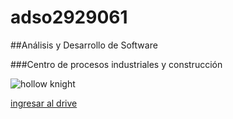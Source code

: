 # adso2929061

##Análisis y Desarrollo de Software

###Centro de procesos industriales y construcción 


![hollow knight](https://tinyurl.com/6k4t54pv)

[ingresar al drive](https://tinyurl.com/277rvvec)
